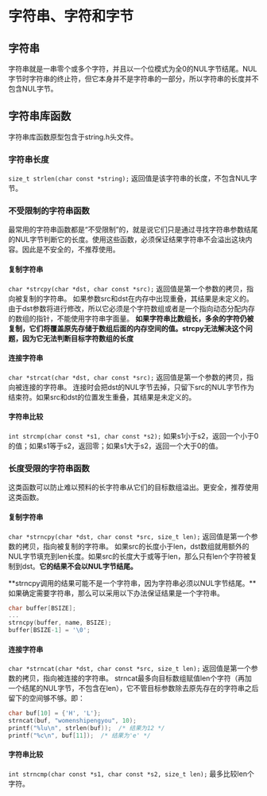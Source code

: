# 字符串、字符和字节

## 字符串
字符串就是一串零个或多个字符，并且以一个位模式为全0的NUL字节结尾。NUL字节时字符串的终止符，但它本身并不是字符串的一部分，所以字符串的长度并不包含NUL字节。

## 字符串库函数
字符串库函数原型包含于string.h头文件。

### 字符串长度
`size_t strlen(char const *string);`
返回值是该字符串的长度，不包含NUL字节。

### 不受限制的字符串函数
最常用的字符串函数都是“不受限制”的，就是说它们只是通过寻找字符串参数结尾的NUL字节判断它的长度。使用这些函数，必须保证结果字符串不会溢出这块内容。因此是不安全的，不推荐使用。

#### 复制字符串
`char *strcpy(char *dst, char const *src);`
返回值是第一个参数的拷贝，指向被复制的字符串。
如果参数src和dst在内存中出现重叠，其结果是未定义的。由于dst参数将进行修改，所以它必须是个字符数组或者是一个指向动态分配内存的数组的指针，不能使用字符串字面量。
**如果字符串比数组长，多余的字符仍被复制，它们将覆盖原先存储于数组后面的内存空间的值。strcpy无法解决这个问题，因为它无法判断目标字符数组的长度**

#### 连接字符串
`char *strcat(char *dst, char const *src);`
返回值是第一个参数的拷贝，指向被连接的字符串。
连接时会把dst的NUL字节去掉，只留下src的NUL字节作为结束符。如果src和dst的位置发生重叠，其结果是未定义的。

#### 字符串比较
`int strcmp(char const *s1, char const *s2);`
如果s1小于s2，返回一个小于0的值；如果s1等于s2，返回零；如果s1大于s2，返回一个大于0的值。

### 长度受限的字符串函数
这类函数可以防止难以预料的长字符串从它们的目标数组溢出。更安全，推荐使用这类函数。

#### 复制字符串
`char *strncpy(char *dst, char const *src, size_t len);`
返回值是第一个参数的拷贝，指向被复制的字符串。
如果src的长度小于len，dst数组就用额外的NUL字节填充到len长度。如果src的长度大于或等于len，那么只有len个字符被复制到dst。**它的结果不会以NUL字节结尾。**

**strncpy调用的结果可能不是一个字符串，因为字符串必须以NUL字节结尾。**如果确定需要字符串，那么可以采用以下办法保证结果是一个字符串。

```c
char buffer[BSIZE];
...
strncpy(buffer, name, BSIZE);
buffer[BSIZE-1] = '\0';
```

#### 连接字符串
`char *strncat(char *dst, char const *src, size_t len);`
返回值是第一个参数的拷贝，指向被连接的字符串。
strncat最多向目标数组赋值len个字符（再加一个结尾的NUL字节，不包含在len），它不管目标参数除去原先存在的字符串之后留下的空间够不够。即：

```c
char buf[10] = {'H', 'L'};
strncat(buf, "womenshipengyou", 10);
printf("%lu\n", strlen(buf));  /* 结果为12 */
printf("%c\n", buf[11]);  /* 结果为'e' */
```

#### 字符串比较
`int strncmp(char const *s1, char const *s2, size_t len);`
最多比较len个字符。